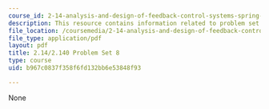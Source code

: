 ```yaml
---
course_id: 2-14-analysis-and-design-of-feedback-control-systems-spring-2014
description: This resource contains information related to problem set 8.
file_location: /coursemedia/2-14-analysis-and-design-of-feedback-control-systems-spring-2014/b967c0837f358f6fd132bb6e53848f93_MIT2_14S14_Problem_Set_8.pdf
file_type: application/pdf
layout: pdf
title: 2.14/2.140 Problem Set 8
type: course
uid: b967c0837f358f6fd132bb6e53848f93

---
```

None
